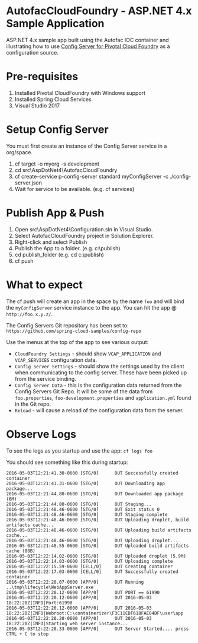 # AutofacCloudFoundry - ASP.NET 4.x Sample Application 
ASP.NET 4.x sample app built using the Autofac IOC container and illustrating how to use [Config Server for Pivotal Cloud Foundry](http://docs.pivotal.io/spring-cloud-services/config-server/) as a configuration source.

# Pre-requisites
1. Installed Pivotal CloudFoundry with Windows support
2. Installed Spring Cloud Services 
3. Visual Studio 2017

# Setup Config Server
You must first create an instance of the Config Server service in a org/space.

1. cf target -o myorg -s development
2. cd src\AspDotNet4\AutofacCloudFoundry
3. cf create-service p-config-server standard myConfigServer -c ./config-server.json
4. Wait for service to be available. (e.g. cf services)

# Publish App & Push

1. Open src\AspDotNet4\Configuration.sln in Visual Studio.
2. Select AutofacCloudFoundry project in Solution Explorer.
3. Right-click and select Publish
4. Publish the App to a folder. (e.g. c:\publish)
5. cd publish_folder (e.g. cd c:\publish)
6. cf push 

# What to expect
The cf push will create an app in the space by the name `foo` and will bind the `myConfigServer` service instance to the app. You can hit the app @ `http://foo.x.y.z/`.

The Config Servers Git repository has been set to: `https://github.com/spring-cloud-samples/config-repo`

Use the menus at the top of the app to see various output:

* `CloudFoundry Settings` - should show `VCAP_APPLICATION` and `VCAP_SERVICES` configuration data.
* `Config Server Settings` - should show the settings used by the client when communicating to the config server.  These have been picked up from the service binding.
* `Config Server Data` - this is the configuration data returned from the Config Servers Git Repo. It will be some of the data from `foo.properties`, `foo-development.properties` and `application.yml` found in the Git repo.
* `Reload` - will cause a reload of the configuration data from the server.

# Observe Logs
To see the logs as you startup and use the app: `cf logs foo`

You should see something like this during startup:
```
2016-05-03T12:21:41.30-0600 [STG/0]      OUT Successfully created container
2016-05-03T12:21:41.31-0600 [STG/0]      OUT Downloading app package...
2016-05-03T12:21:44.80-0600 [STG/0]      OUT Downloaded app package (6M)
2016-05-03T12:21:44.80-0600 [STG/0]      OUT Staging...
2016-05-03T12:21:48.46-0600 [STG/0]      OUT Exit status 0
2016-05-03T12:21:48.46-0600 [STG/0]      OUT Staging complete
2016-05-03T12:21:48.46-0600 [STG/0]      OUT Uploading droplet, build artifacts cache...
2016-05-03T12:21:48.46-0600 [STG/0]      OUT Uploading build artifacts cache...
2016-05-03T12:21:48.46-0600 [STG/0]      OUT Uploading droplet...
2016-05-03T12:21:48.55-0600 [STG/0]      OUT Uploaded build artifacts cache (88B)
2016-05-03T12:22:14.02-0600 [STG/0]      OUT Uploaded droplet (5.9M)
2016-05-03T12:22:14.03-0600 [STG/0]      OUT Uploading complete
2016-05-03T12:22:15.59-0600 [CELL/0]     OUT Creating container
2016-05-03T12:22:17.03-0600 [CELL/0]     OUT Successfully created container
2016-05-03T12:22:20.07-0600 [APP/0]      OUT Running ..\tmp\lifecycle\WebAppServer.exe
2016-05-03T12:22:20.12-0600 [APP/0]      OUT PORT == 61990
2016-05-03T12:22:20.12-0600 [APP/0]      OUT 2016-05-03 18:22:20Z|INFO|Port:61990
2016-05-03T12:22:20.12-0600 [APP/0]      OUT 2016-05-03 18:22:20Z|INFO|Webroot:C:\containerizer\F3C11CDF618FAE04DF\user\app
2016-05-03T12:22:20.20-0600 [APP/0]      OUT 2016-05-03 18:22:20Z|INFO|Starting web server instance...
2016-05-03T12:22:20.33-0600 [APP/0]      OUT Server Started.... press CTRL + C to stop

```
